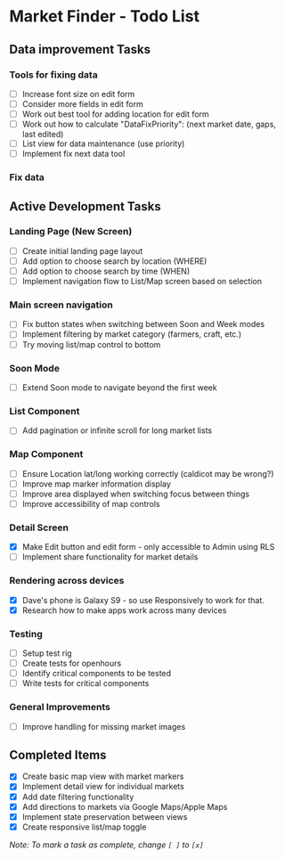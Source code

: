 # Market Finder - Todo List

## Data improvement Tasks

### Tools for fixing data
- [ ] Increase font size on edit form
- [ ] Consider more fields in edit form
- [ ] Work out best tool for adding location for edit form
- [ ] Work out how to calculate "DataFixPriority": (next market date, gaps, last edited)
- [ ] List view for data maintenance (use priority)
- [ ] Implement fix next data tool

### Fix data

## Active Development Tasks

### Landing Page (New Screen)
- [ ] Create initial landing page layout
- [ ] Add option to choose search by location (WHERE)
- [ ] Add option to choose search by time (WHEN)
- [ ] Implement navigation flow to List/Map screen based on selection

### Main screen navigation
- [ ] Fix button states when switching between Soon and Week modes
- [ ] Implement filtering by market category (farmers, craft, etc.)
- [ ] Try moving list/map control to bottom

### Soon Mode
- [ ] Extend Soon mode to navigate beyond the first week

### List Component
- [ ] Add pagination or infinite scroll for long market lists

### Map Component
- [ ] Ensure Location lat/long working correctly (caldicot may be wrong?)
- [ ] Improve map marker information display
- [ ] Improve area displayed when switching focus between things
- [ ] Improve accessibility of map controls

### Detail Screen
- [x] Make Edit button and edit form - only accessible to Admin using RLS
- [ ] Implement share functionality for market details

### Rendering across devices
- [x] Dave's phone is  Galaxy S9 - so use Responsively to work for that.
- [x] Research how to make apps work across many devices

### Testing
- [ ] Setup test rig
- [ ] Create tests for openhours
- [ ] Identify critical components to be tested
- [ ] Write tests for critical components

### General Improvements
- [ ] Improve handling for missing market images

## Completed Items
- [x] Create basic map view with market markers
- [x] Implement detail view for individual markets
- [x] Add date filtering functionality
- [x] Add directions to markets via Google Maps/Apple Maps
- [x] Implement state preservation between views
- [x] Create responsive list/map toggle

*Note: To mark a task as complete, change `[ ]` to `[x]`*
